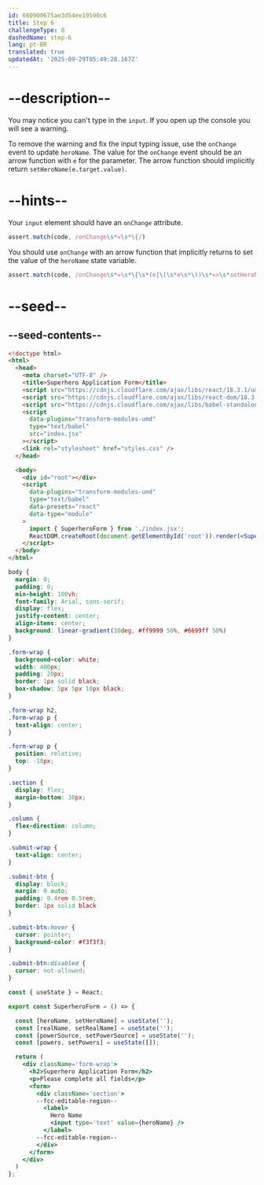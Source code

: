 ```yaml
---
id: 680900675ae3d54ee19590c6
title: Step 6
challengeType: 0
dashedName: step-6
lang: pt-BR
translated: true
updatedAt: '2025-09-29T05:49:28.167Z'
---
```


# --description--

You may notice you can't type in the `input`. If you open up the console you will see a warning.

To remove the warning and fix the input typing issue, use the `onChange` event to update `heroName`. The value for the `onChange` event should be an arrow function with `e` for the parameter. The arrow function should implicitly return `setHeroName(e.target.value)`.

# --hints--

Your `input` element should have an `onChange` attribute.

```js
assert.match(code, /onChange\s*=\s*\{/)
```

You should use `onChange` with an arrow function that implicitly returns to set the value of the `heroName` state variable.

```js
assert.match(code, /onChange\s*=\s*\{\s*(e|\(\s*e\s*\))\s*=>\s*setHeroName\s*\(\s*e\s*\.\s*target\s*\.\s*value\s*\)\s*\}/)
```

# --seed--

## --seed-contents--

```html
<!doctype html>
<html>
  <head>
    <meta charset="UTF-8" />
    <title>Superhero Application Form</title>
    <script src="https://cdnjs.cloudflare.com/ajax/libs/react/18.3.1/umd/react.development.js"></script>
    <script src="https://cdnjs.cloudflare.com/ajax/libs/react-dom/18.3.1/umd/react-dom.development.js"></script>
    <script src="https://cdnjs.cloudflare.com/ajax/libs/babel-standalone/7.26.3/babel.min.js"></script>
    <script
      data-plugins="transform-modules-umd"
      type="text/babel"
      src="index.jsx"
    ></script>
    <link rel="stylesheet" href="styles.css" />
  </head>

  <body>
    <div id="root"></div>
    <script
      data-plugins="transform-modules-umd"
      type="text/babel"
      data-presets="react"
      data-type="module"
    >
      import { SuperheroForm } from './index.jsx';
      ReactDOM.createRoot(document.getElementById('root')).render(<SuperheroForm />);
    </script>
  </body>
</html>
```

```css
body {
  margin: 0;
  padding: 0;
  min-height: 100vh;
  font-family: Arial, sans-serif;
  display: flex;
  justify-content: center;
  align-items: center;
  background: linear-gradient(30deg, #ff9999 50%, #6699ff 50%)
}

.form-wrap {
  background-color: white;
  width: 400px;
  padding: 20px;
  border: 1px solid black;
  box-shadow: 5px 5px 10px black;
}

.form-wrap h2,
.form-wrap p {
  text-align: center;
}

.form-wrap p {
  position: relative;
  top: -18px;
}

.section {
  display: flex;
  margin-bottom: 30px;
}

.column {
  flex-direction: column;
}

.submit-wrap {
  text-align: center;
}

.submit-btn {
  display: block;
  margin: 0 auto;
  padding: 0.4rem 0.5rem;
  border: 1px solid black
}

.submit-btn:hover {
  cursor: pointer;
  background-color: #f3f3f3;
}

.submit-btn:disabled {
  cursor: not-allowed;
}
```

```jsx
const { useState } = React;

export const SuperheroForm = () => {

  const [heroName, setHeroName] = useState('');
  const [realName, setRealName] = useState('');
  const [powerSource, setPowerSource] = useState('');
  const [powers, setPowers] = useState([]);

  return (
    <div className='form-wrap'>
      <h2>Superhero Application Form</h2>
      <p>Please complete all fields</p>
      <form>
        <div className='section'>
        --fcc-editable-region--
          <label>
            Hero Name
            <input type='text' value={heroName} />
          </label>
        --fcc-editable-region--
        </div>
      </form>
    </div>
  )
};
```
